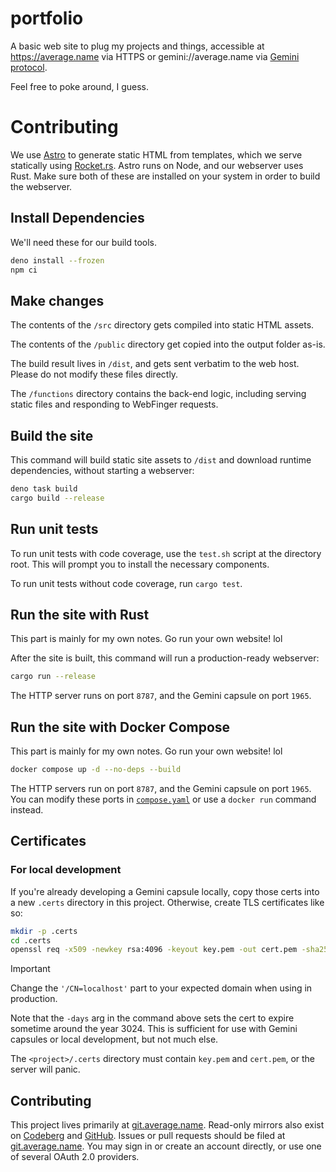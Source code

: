 # portfolio

A basic web site to plug my projects and things, accessible at https://average.name via HTTPS or gemini://average.name via [Gemini protocol](gemini://geminiprotocol.net).

Feel free to poke around, I guess.

# Contributing

We use [Astro](https://astro.build) to generate static HTML from templates, which we serve statically using [Rocket.rs](https://rocket.rs/). Astro runs on Node, and our webserver uses Rust. Make sure both of these are installed on your system in order to build the webserver.

## Install Dependencies

We'll need these for our build tools.

```sh
deno install --frozen
npm ci
```

## Make changes

The contents of the `/src` directory gets compiled into static HTML assets.

The contents of the `/public` directory get copied into the output folder as-is.

The build result lives in `/dist`, and gets sent verbatim to the web host. Please do not modify these files directly.

The `/functions` directory contains the back-end logic, including serving static files and responding to WebFinger requests.

## Build the site

This command will build static site assets to `/dist` and download runtime dependencies, without starting a webserver:

```sh
deno task build
cargo build --release
```

## Run unit tests

To run unit tests with code coverage, use the `test.sh` script at the directory root. This will prompt you to install the necessary components.

To run unit tests without code coverage, run `cargo test`.

## Run the site with Rust

This part is mainly for my own notes. Go run your own website! lol

After the site is built, this command will run a production-ready webserver:

```sh
cargo run --release
```

The HTTP server runs on port `8787`, and the Gemini capsule on port `1965`.

## Run the site with Docker Compose

This part is mainly for my own notes. Go run your own website! lol

```sh
docker compose up -d --no-deps --build
```

The HTTP servers run on port `8787`, and the Gemini capsule on port `1965`. You can modify these ports in [`compose.yaml`](compose.yaml) or use a `docker run` command instead.

## Certificates

### For local development

If you're already developing a Gemini capsule locally, copy those certs into a new `.certs` directory in this project. Otherwise, create TLS certificates like so:

```sh
mkdir -p .certs
cd .certs
openssl req -x509 -newkey rsa:4096 -keyout key.pem -out cert.pem -sha256 -days 1103760 -nodes -subj '/CN=localhost'
```

> [!IMPORTANT]
> Change the `'/CN=localhost'` part to your expected domain when using in production.

Note that the `-days` arg in the command above sets the cert to expire sometime around the year 3024. This is sufficient for use with Gemini capsules or local development, but not much else.

The `<project>/.certs` directory must contain `key.pem` and `cert.pem`, or the server will panic.

## Contributing

This project lives primarily at [git.average.name](https://git.average.name/AverageHelper/portfolio). Read-only mirrors also exist on [Codeberg](https://codeberg.org/AverageHelper/portfolio) and [GitHub](https://github.com/AverageHelper/portfolio). Issues or pull requests should be filed at [git.average.name](https://git.average.name/AverageHelper/portfolio). You may sign in or create an account directly, or use one of several OAuth 2.0 providers.
